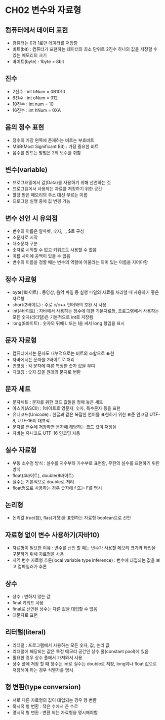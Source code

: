 # CH02 변수와 자료형

## 컴퓨터에서 데이터 표현
- 컴퓨터는 0과 1로만 데이터를 저장함
- 비트(bit) : 컴퓨터가 표현하는 데이터의 최소 단위로 2진수 하나의 값을 저장할 수 있는 메모리의 크기
- 바이트(byte) : 1byte = 8bit

## 진수
- 2진수 : int bNum = 0B1010
- 8진수 : int oNum = 012
- 10진수 : int num = 10
- 16진수 : int hNum = 0XA

## 음의 정수 표현
- 정수의 가장 왼쪽에 존재하는 비트는 부호비트
- MSB(Most Significant Bit) : 가장 중요한 비트
- 음수를 만드는 방법은 2의 보수를 취함

## 변수(variable)
- 프로그래밍에서 값(Data)를 사용하기 위해 선언하는 것
- 프로그램에서 사용되는 자료를 저장하기 위한 공간
- 할당 받은 메모리의 주소 대신 부르는 이름
- 프로그램 실행 중에 값 변경 가능

## 변수 선언 시 유의점
- 변수의 이름은 알파벳, 숫자, _, $로 구성
- 소문자로 시작
- 대소문자 구분
- 숫자로 시작할 수 없고 키워드도 사용할 수 없음
- 이름 사이에 공백이 있을 수 없음
- 변수의 이름을 정할 때는 변수의 역할에 어울리는 의미 있는 이름을 지어야함

## 정수 자료형
- byte(1바이트) : 동영상, 음악 파일 등 실행 파일의 자료를 처리할 때 사용하기 좋은 자료형
- short(2바이트) : 주로 c/c++ 언어와의 호완 시 사용
- int(4바이트) : 자바에서 사용하는 정수에 대한 기본자료형, 프로그램에서 사용하는 모든 숫자(리터럴)은 기본적으로 int로 저장됨
- long(8바이트) : 숫자의 뒤에 L 또는 l을 써서 long 형임을 표시

## 문자 자료형
- 컴퓨터에서는 문자도 내부적으로는 비트의 조합으로 표현
- 자바에서는 문자를 2바이트로 처리
- 인코딩 : 각 문자에 따른 특정한 숫자 값을 부여
- 디코딩 : 숫자 값을 원래의 문자로 변환

## 문자 세트
- 문자세트 : 문자를 위한 코드 값들을 정해 놓은 세트
- 아스키(ASCII) : 1바이트로 영문자, 숫자, 특수문자 등을 표현
- 유니코드(Unicode) : 한글과 같은 복잡한 언어를 표현하기 위한 표준 인코딩 UTF-8, UTF-16이 대표적
- 문자를 변수에 저장하면 문자에 해당하는 코드 값이 저장됨
- 자바는 유니코드 UTF-16 인코딩 사용

## 실수 자료형
- 부동 소수점 방식 : 실수를 지수부와 가수부로 표현함, 무한의 실수를 표현하기 위한 방식
- float(4바이트), double(8바이트)
- 실수는 기본적으로 double로 처리
- float형으로 사용하는 경우 숫자에 f 또는 F를 명시

## 논리형
- 논리값 true(참), flas(거짓)을 표현하는 자료형 boolean으로 선언

## 자료형 없이 변수 사용하기(자바10)
- 자료형이 필요한 이유 : 변수를 선언 할 때는 변수가 사용할 메모리 크기와 타입을 구분하기 위해 자료형을 사용
- 지역 변수 자료형 추론(local variable type inference) : 변수에 대입되는 값을 보고 컴파일러가 추론

## 상수
- 상수 : 변하지 않는 값
- final 키워드 사용
- final로 선언된 상수는 다른 값을 대입할 수 없음
- 대문자로 표현

## 리터럴(literal)
- 리터럴 : 프로그램에서 사용하는 모든 숫자, 값, 논리 값 
- 리터럴에 해당되는 값은 특정 메모리 공간인 상수 풀(constant pool)에 있음
- 필요한 경우 상수 풀에서 가져와서 사용
- 상수 풀에 저장 할 때 정수는 int로 실수는 double로 저장, long이나 float 값으로 저장해야 하는 경우 식별자를 명시

## 형 변환(type conversion)
- 서로 다른 자료형의 값이 대입되는 경우 형 변환
- 묵시적 형 변환 : 작은 수에서 큰 수로
- 명시적 형 변환 : 변환 되는 자료형을 명시해야함
